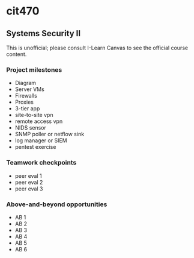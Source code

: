 # cit470
## Systems Security II

This is unofficial; please consult I-Learn Canvas to see the official course content.

### Project milestones
- Diagram
- Server VMs
- Firewalls
- Proxies
- 3-tier app
- site-to-site vpn
- remote access vpn
- NIDS sensor
- SNMP poller or netflow sink
- log manager or SIEM
- pentest exercise

### Teamwork checkpoints
- peer eval 1
- peer eval 2
- peer eval 3

### Above-and-beyond opportunities
- AB 1
- AB 2
- AB 3
- AB 4
- AB 5
- AB 6
